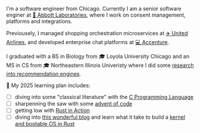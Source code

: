 I'm a software engineer from Chicago. 
Currently I am a senior software enginer at [🧬 Abbott Laboratories](https://abbott.com), where I work on consent management, platforms and integrations. 

Previousely, I managed shopping orchestration microservices at [✈️ United Airlines](https://united.com), and developed enterprise chat platforms at [💻 Accenture](https://accenture.com).

I graduated with a BS in Biology from 🎓 Loyola University Chicago and an MS in CS from 🎓 Northeastern Illinois Univeristy where I did some [research into recommendation engines](https://dl.acm.org/doi/10.1145/3603287.3656163). 


🌱 My 2025 learning plan includes:
  - [ ] diving into some "classical literature" with the [C Programming Language](https://github.com/himynameisoleg/the-c-programming-language)
  - [ ] sharpenning the saw with some [advent of code](https://adventofcode.com)
  - [ ] getting low with [Rust in Action](https://www.rustinaction.com)
  - [ ] diving into [this wonderful blog](https://os.phil-opp.com) and learn what it take to build a [kernel and bootable OS in Rust](https://github.com/himynameisoleg/null-pointer-os)

<!---
- 👋 Hi, I’m Oleg a software engineer from Chicago.
- 👀 I’m interested in programming languages, low level porogramming, recommendation engines, GenAI, RAG LLMs and cloud architectures.
- 🌱 In 2024 I learned:
  - [x] how to build and deploy a RAG LLM on Azure
  - [x] how to write a [Compiler and Interpreter in Go](https://github.com/himynameisoleg/monkey-language)
  - [x] the basics of the [Rust Programming Language](https://github.com/himynameisoleg/the-rust-programming-language)
    
- 🌱 In 2025 I plan to:
  - [ ] dive into some "classical literature" with the [C Programming Language](https://github.com/himynameisoleg/the-c-programming-language)
  - [ ] sharpening the saw with [Rust in Action](https://www.rustinaction.com)
  - [ ] follow along this [amazing blog](https://os.phil-opp.com) and learn what it take to build a [kernel and bootable OS in Rust](https://github.com/himynameisoleg/null-pointer-os)
--->

<!---
- 👋 Hi, I’m @himynameisoleg
- 👀 I’m interested in ...
- 🌱 I’m currently learning ...
- 💞️ I’m looking to collaborate on ...
- 📫 How to reach me ...

himynameisoleg/himynameisoleg is a ✨ special ✨ repository because its `README.md` (this file) appears on your GitHub profile.
You can click the Preview link to take a look at your changes.
--->
